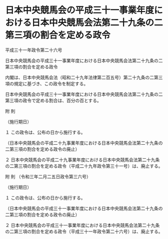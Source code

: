 # 日本中央競馬会の平成三十一事業年度における日本中央競馬会法第二十九条の二第三項の割合を定める政令

平成三十一年政令第二十六号

日本中央競馬会の平成三十一事業年度における日本中央競馬会法第二十九条の二第三項の割合を定める政令

内閣は、日本中央競馬会法（昭和二十九年法律第二百五号）第二十九条の二第三項の規定に基づき、この政令を制定する。

日本中央競馬会の平成三十一事業年度における日本中央競馬会法第二十九条の二第三項の政令で定める割合は、百分の百とする。

附 則

（施行期日）

１ この政令は、公布の日から施行する。

（日本中央競馬会の平成二十九事業年度における日本中央競馬会法第二十九条の二第三項の割合を定める政令の廃止）

２ 日本中央競馬会の平成二十九事業年度における日本中央競馬会法第二十九条の二第三項の割合を定める政令（平成二十九年政令第三十一号）は、廃止する。

附 則 （令和三年二月二五日政令第三六号）

（施行期日）

１ この政令は、公布の日から施行する。

（日本中央競馬会の平成三十一事業年度における日本中央競馬会法第二十九条の二第三項の割合を定める政令の廃止）

２ 日本中央競馬会の平成三十一事業年度における日本中央競馬会法第二十九条の二第三項の割合を定める政令（平成三十一年政令第二十六号）は、廃止する。
